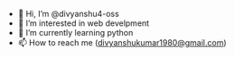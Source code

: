 - 👋 Hi, I’m @divyanshu4-oss
- 👀 I’m interested in web develpment
- 🌱 I’m currently learning python 
- 📫 How to reach me (divyanshukumar1980@gmail.com)

<!---
divyanshu4-oss/divyanshu4-oss is a ✨ special ✨ repository because its `README.md` (this file) appears on your GitHub profile.
You can click the Preview link to take a look at your changes.
--->
